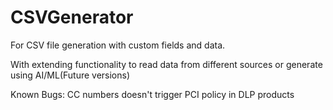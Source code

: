 # CSVGenerator
For CSV file generation with custom fields and data.

With extending functionality to read data from different sources or generate using AI/ML(Future versions)

Known Bugs:
CC numbers doesn't trigger PCI policy in DLP products

